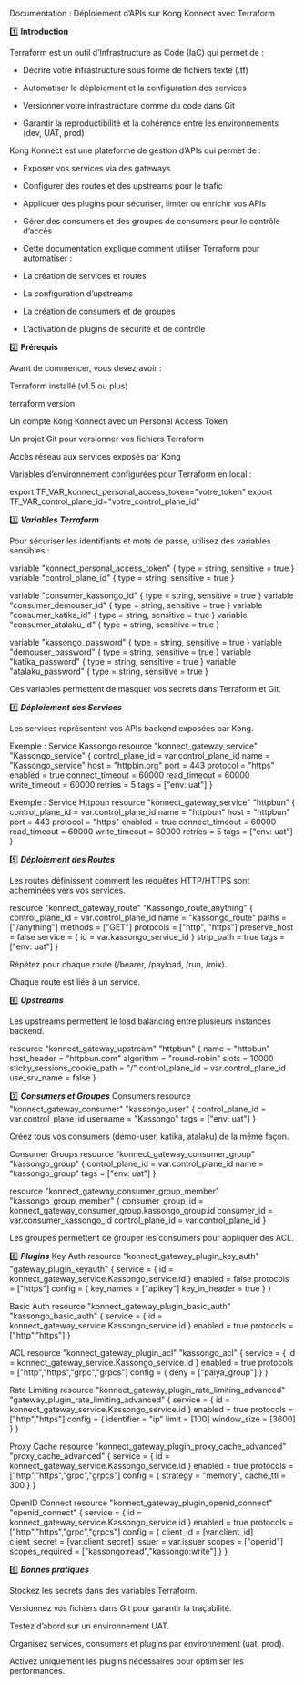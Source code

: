Documentation : Déploiement d’APIs sur Kong Konnect avec Terraform


1️⃣ **Introduction**

Terraform est un outil d’Infrastructure as Code (IaC) qui permet de :

- Décrire votre infrastructure sous forme de fichiers texte (.tf)

- Automatiser le déploiement et la configuration des services

- Versionner votre infrastructure comme du code dans Git

- Garantir la reproductibilité et la cohérence entre les environnements (dev, UAT, prod)


Kong Konnect est une plateforme de gestion d’APIs qui permet de :

- Exposer vos services via des gateways

- Configurer des routes et des upstreams pour le trafic

- Appliquer des plugins pour sécuriser, limiter ou enrichir vos APIs

- Gérer des consumers et des groupes de consumers pour le contrôle d’accès

- Cette documentation explique comment utiliser Terraform pour automatiser :

- La création de services et routes

- La configuration d’upstreams

- La création de consumers et de groupes

- L’activation de plugins de sécurité et de contrôle



2️⃣ **Prérequis**

Avant de commencer, vous devez avoir :

Terraform installé (v1.5 ou plus)

terraform version


Un compte Kong Konnect avec un Personal Access Token

Un projet Git pour versionner vos fichiers Terraform

Accès réseau aux services exposés par Kong

Variables d’environnement configurées pour Terraform en local :

export TF_VAR_konnect_personal_access_token="votre_token"
export TF_VAR_control_plane_id="votre_control_plane_id"


3️⃣ ***Variables Terraform***

Pour sécuriser les identifiants et mots de passe, utilisez des variables sensibles :

variable "konnect_personal_access_token" { type = string, sensitive = true }
variable "control_plane_id" { type = string, sensitive = true }

variable "consumer_kassongo_id" { type = string, sensitive = true }
variable "consumer_demouser_id" { type = string, sensitive = true }
variable "consumer_katika_id" { type = string, sensitive = true }
variable "consumer_atalaku_id" { type = string, sensitive = true }

variable "kassongo_password" { type = string, sensitive = true }
variable "demouser_password" { type = string, sensitive = true }
variable "katika_password" { type = string, sensitive = true }
variable "atalaku_password" { type = string, sensitive = true }


Ces variables permettent de masquer vos secrets dans Terraform et Git.


4️⃣ ***Déploiement des Services***

Les services représentent vos APIs backend exposées par Kong.

Exemple : Service Kassongo
resource "konnect_gateway_service" "Kassongo_service" {
  control_plane_id = var.control_plane_id
  name             = "Kassongo_service"
  host             = "httpbin.org"
  port             = 443
  protocol         = "https"
  enabled          = true
  connect_timeout  = 60000
  read_timeout     = 60000
  write_timeout    = 60000
  retries          = 5
  tags             = ["env: uat"]
}

Exemple : Service Httpbun
resource "konnect_gateway_service" "httpbun" {
  control_plane_id = var.control_plane_id
  name             = "httpbun"
  host             = "httpbun"
  port             = 443
  protocol         = "https"
  enabled          = true
  connect_timeout  = 60000
  read_timeout     = 60000
  write_timeout    = 60000
  retries          = 5
  tags             = ["env: uat"]
}


5️⃣ ***Déploiement des Routes***

Les routes définissent comment les requêtes HTTP/HTTPS sont acheminées vers vos services.

resource "konnect_gateway_route" "Kassongo_route_anything" {
  control_plane_id = var.control_plane_id
  name             = "kassongo_route"
  paths            = ["/anything"]
  methods          = ["GET"]
  protocols        = ["http", "https"]
  preserve_host    = false
  service = { id = var.kassongo_service_id }
  strip_path       = true
  tags             = ["env: uat"]
}


Répétez pour chaque route (/bearer, /payload, /run, /mix).

Chaque route est liée à un service.



6️⃣ ***Upstreams***

Les upstreams permettent le load balancing entre plusieurs instances backend.

resource "konnect_gateway_upstream" "httpbun" {
  name             = "httpbun"
  host_header      = "httpbun.com"
  algorithm        = "round-robin"
  slots            = 10000
  sticky_sessions_cookie_path = "/"
  control_plane_id = var.control_plane_id
  use_srv_name     = false
}

7️⃣ ***Consumers et Groupes***
Consumers
resource "konnect_gateway_consumer" "kassongo_user" {
  control_plane_id = var.control_plane_id
  username         = "Kassongo"
  tags             = ["env: uat"]
}


Créez tous vos consumers (demo-user, katika, atalaku) de la même façon.

Consumer Groups
resource "konnect_gateway_consumer_group" "kassongo_group" {
  control_plane_id = var.control_plane_id
  name             = "kassongo_group"
  tags             = ["env: uat"]
}

resource "konnect_gateway_consumer_group_member" "kassongo_group_member" {
  consumer_group_id = konnect_gateway_consumer_group.kassongo_group.id
  consumer_id       = var.consumer_kassongo_id
  control_plane_id  = var.control_plane_id
}


Les groupes permettent de grouper les consumers pour appliquer des ACL.

8️⃣ ***Plugins***
Key Auth
resource "konnect_gateway_plugin_key_auth" "gateway_plugin_keyauth" {
  service = { id = konnect_gateway_service.Kassongo_service.id }
  enabled = false
  protocols = ["https"]
  config = {
    key_names = ["apikey"]
    key_in_header = true
  }
}

Basic Auth
resource "konnect_gateway_plugin_basic_auth" "kassongo_basic_auth" {
  service = { id = konnect_gateway_service.Kassongo_service.id }
  enabled = true
  protocols = ["http","https"]
}

ACL
resource "konnect_gateway_plugin_acl" "kassongo_acl" {
  service = { id = konnect_gateway_service.Kassongo_service.id }
  enabled = true
  protocols = ["http","https","grpc","grpcs"]
  config = { deny = ["paiya_group"] }
}

Rate Limiting
resource "konnect_gateway_plugin_rate_limiting_advanced" "gateway_plugin_rate_limiting_advanced" {
  service = { id = konnect_gateway_service.Kassongo_service.id }
  enabled = true
  protocols = ["http","https"]
  config = {
    identifier = "ip"
    limit      = [100]
    window_size = [3600]
  }
}

Proxy Cache
resource "konnect_gateway_plugin_proxy_cache_advanced" "proxy_cache_advanced" {
  service = { id = konnect_gateway_service.Kassongo_service.id }
  enabled = true
  protocols = ["http","https","grpc","grpcs"]
  config = { strategy = "memory", cache_ttl = 300 }
}

OpenID Connect
resource "konnect_gateway_plugin_openid_connect" "openid_connect" {
  service = { id = konnect_gateway_service.Kassongo_service.id }
  enabled = true
  protocols = ["http","https","grpc","grpcs"]
  config = {
    client_id       = [var.client_id]
    client_secret   = [var.client_secret]
    issuer          = var.issuer
    scopes          = ["openid"]
    scopes_required = ["kassongo:read","kassongo:write"]
  }
}

9️⃣ ***Bonnes pratiques***

Stockez les secrets dans des variables Terraform.

Versionnez vos fichiers dans Git pour garantir la traçabilité.

Testez d’abord sur un environnement UAT.

Organisez services, consumers et plugins par environnement (uat, prod).

Activez uniquement les plugins nécessaires pour optimiser les performances.
